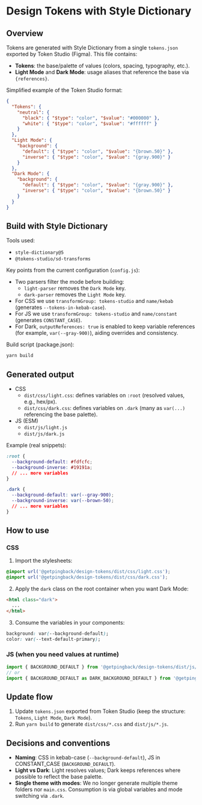 # Design Tokens with Style Dictionary

## Overview

Tokens are generated with Style Dictionary from a single `tokens.json` exported by Token Studio (Figma). This file contains:

- **Tokens**: the base/palette of values (colors, spacing, typography, etc.).
- **Light Mode** and **Dark Mode**: usage aliases that reference the base via `{references}`.

Simplified example of the Token Studio format:

```json
{
  "Tokens": {
    "neutral": {
      "black": { "$type": "color", "$value": "#000000" },
      "white": { "$type": "color", "$value": "#ffffff" }
    }
  },
  "Light Mode": {
    "background": {
      "default": { "$type": "color", "$value": "{brown.50}" },
      "inverse": { "$type": "color", "$value": "{gray.900}" }
    }
  },
  "Dark Mode": {
    "background": {
      "default": { "$type": "color", "$value": "{gray.900}" },
      "inverse": { "$type": "color", "$value": "{brown.50}" }
    }
  }
}
```

## Build with Style Dictionary

Tools used:

- `style-dictionary@5`
- `@tokens-studio/sd-transforms`

Key points from the current configuration (`config.js`):

- Two parsers filter the mode before building:
  - `light-parser` removes the `Dark Mode` key.
  - `dark-parser` removes the `Light Mode` key.
- For CSS we use `transformGroup: tokens-studio` and `name/kebab` (generates `--tokens-in-kebab-case`).
- For JS we use `transformGroup: tokens-studio` and `name/constant` (generates `CONSTANT_CASE`).
- For Dark, `outputReferences: true` is enabled to keep variable references (for example, `var(--gray-900)`), aiding overrides and consistency.

Build script (package.json):

```bash
yarn build
```

## Generated output

- CSS
  - `dist/css/light.css`: defines variables on `:root` (resolved values, e.g., hex/px).
  - `dist/css/dark.css`: defines variables on `.dark` (many as `var(...)` referencing the base palette).
- JS (ESM)
  - `dist/js/light.js`
  - `dist/js/dark.js`

Example (real snippets):

```12:18:dist/css/light.css
:root {
  --background-default: #fdfcfc;
  --background-inverse: #19191a;
  // ... more variables
}
```

```5:11:dist/css/dark.css
.dark {
  --background-default: var(--gray-900);
  --background-inverse: var(--brown-50);
  // ... more variables
}
```

## How to use

### CSS

1. Import the stylesheets:

```css
@import url('@getpingback/design-tokens/dist/css/light.css');
@import url('@getpingback/design-tokens/dist/css/dark.css');
```

2. Apply the `dark` class on the root container when you want Dark Mode:

```html
<html class="dark">
  ...
</html>
```

3. Consume the variables in your components:

```css
background: var(--background-default);
color: var(--text-default-primary);
```

### JS (when you need values at runtime)

```js
import { BACKGROUND_DEFAULT } from '@getpingback/design-tokens/dist/js/light';
// or
import { BACKGROUND_DEFAULT as DARK_BACKGROUND_DEFAULT } from '@getpingback/design-tokens/dist/js/dark';
```

## Update flow

1. Update `tokens.json` exported from Token Studio (keep the structure: `Tokens`, `Light Mode`, `Dark Mode`).
2. Run `yarn build` to generate `dist/css/*.css` and `dist/js/*.js`.

## Decisions and conventions

- **Naming**: CSS in kebab-case (`--background-default`), JS in CONSTANT_CASE (`BACKGROUND_DEFAULT`).
- **Light vs Dark**: Light resolves values; Dark keeps references where possible to reflect the base palette.
- **Single theme with modes**: We no longer generate multiple theme folders nor `main.css`. Consumption is via global variables and mode switching via `.dark`.
